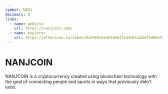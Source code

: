 ```yaml
---
symbol: NANJ
decimals: 8
links:
  - name: website
    url: https://nanjcoin.com/
  - name: explorer
    url: https://etherscan.io/token/0xFFE02ee4C69eDf1b340fCaD64fbd6b37a7b9e265
---
```


# NANJCOIN

NANJCOIN is a cryptocurrency created using blockchain technology with the goal of connecting people and sports in ways that previously didn’t exist.
